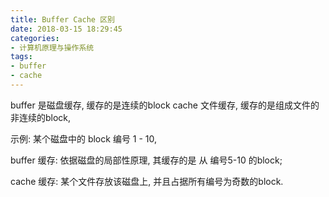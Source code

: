 ```yaml
---
title: Buffer Cache 区别
date: 2018-03-15 18:29:45
categories:
- 计算机原理与操作系统
tags:
- buffer
- cache
---
```

buffer 是磁盘缓存, 缓存的是连续的block
cache 文件缓存, 缓存的是组成文件的非连续的block, 

示例:
某个磁盘中的 block 编号 1 - 10,

buffer 缓存: 依据磁盘的局部性原理, 其缓存的是 从 编号5-10 的block;

cache 缓存: 某个文件存放该磁盘上, 并且占据所有编号为奇数的block.